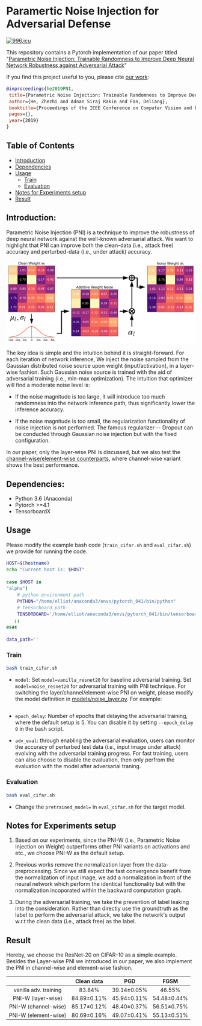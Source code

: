 # Paramertic Noise Injection for Adversarial Defense

[![996.icu](https://img.shields.io/badge/link-996.icu-red.svg)](https://996.icu)


This repository contains a Pytorch implementation of our paper titled "[Parametric Noise Injection: Trainable Randomness to Improve Deep Neural Network Robustness against Adversarial Attack](./CVPR19_PNI.pdf)"

If you find this project useful to you, please cite [our work](./CVPR19_PNI.pdf):

```bibtex
@inproceedings{he2019PNI,
 title={Parametric Noise Injection: Trainable Randomness to Improve Deep Neural Network Robustness against Adversarial Attack},
 author={He, Zhezhi and Adnan Siraj Rakin and Fan, Deliang},
 booktitle={Proceedings of the IEEE Conference on Computer Vision and Pattern Recognition},
 pages={},
 year={2019}
}
```

## Table of Contents

- [Introduction](#Introduction) 
- [Dependencies](#Dependencies)
- [Usage](#Usage)
    - [Train](#Train)
    - [Evaluation](#Evaluation)
- [Notes for Experiments setup](#Notes-for-Experiments-setup )
- [Result](#Result)



## Introduction:
Parametric Noise Injection (PNI) is a technique to improve the robustness of deep neural network against the well-known adversarial attack. We want to highlight that PNI can improve both the clean-data (i.e., attack free) accuracy and perturbed-data (i.e., under attack) accuracy.


<!-- <object data="./pics/flowchart.pdf" type="application/pdf" width="700px" height="700px">
    <embed src="./pics/flowchart.pdf">
        <p>This browser does not support PDFs. Please download the PDF to view it: <a href="./pics/flowchart.pdf">Download PDF</a>.</p>
    </embed>
</object> -->

![image info](./pics/flowchart.png)

The key idea is simple and the intuition behind it is straight-forward. For each iteration of network inference, We inject the noise sampled from the Gaussian distributed noise source upon weight (input/activation), in a layer-wise fashion. Such Gaussian noise source is trained with the aid of adversarial training (i.e., min-max optimization). The intuition that optimizer will find a moderate noise level is:
- If the noise magnitude is too large, it will introduce too much randomness into the network inference path, thus significantly lower the inference accuracy.

- If the noise magnitude is too small, the regularization functionality of noise injection is not performed. The famous regularizer -- Dropout can be conducted through Gaussian noise injection but with the fixed configuration.

In our paper, only the layer-wise PNI is discussed, but we also test the [channel-wise/element-wise counterparts](#Result), where channel-wise variant shows the best performance.


## Dependencies:
  
  
* Python 3.6 (Anaconda)
* Pytorch >=4.1
* TensorboardX 
  
<!-- ## Set up A Conda python Environment
Anaconda allows you to have different environments installed on your computer to access different versions of `python` and different libraries. Sometimes, the conflict of library versions may causes errors and packages not working. -->

<!-- Use class="notice" for blue notes, class="warning" for red warnings, and class="success" for green notes.

<div class="Notice">
You must replace `meowmeowmeow` with your personal API key.
</div> -->
  
  
## Usage
Please modify the example bash code (`train_cifar.sh` and `eval_cifar.sh`) we provide for running the code.

```bash
HOST=$(hostname)
echo "Current host is: $HOST"

case $HOST in
"alpha")
    # python environment path
    PYTHON="/home/elliot/anaconda3/envs/pytorch_041/bin/python" 
    # tensorboard path
    TENSORBOARD='/home/elliot/anaconda3/envs/pytorch_041/bin/tensorboard'
   ;;
esac

data_path=''
```

### Train
```bash
bash train_cifar.sh
```
- `model`: Set `model=vanilla_resnet20` for baseline adversarial training. Set `model=noise_resnet20` for adversarial training with PNI technique. For switching the layer/channel/element-wise PNI on weight, please modify the model definition in [models/noise_layer.py](). For example:
    ```
    ```


- `epoch_delay`: Number of epochs that delaying the adversarial training, where the default setup is 5. You can disable it by setting `--epoch_delay 0` in the bash script.

- `adv_eval`: through enabling the adversarial evaluation, users can monitor the accuracy of perturbed test data (i.e., input image under attack) evolving with the adversarial training progress. For fast training, users can also choose to disable the evaluation, then only perfrom the evaluation with the model after adversarial traning.

### Evaluation
```bash
bash eval_cifar.sh
```
-  Change the `pretrained_model=` in `eval_cifar.sh` for the target model.

## Notes for Experiments setup

1. Based on our experiments, since the PNI-W (i.e., Parametric Noise Injection on Weight) outperforms other PNI variants on activations and etc., we choose PNI-W as the default setup.

2. Previous works remove the normalization layer from the data-preprocessing. Since we still expect the fast convergence benefit from the normalization of input image, we add a normalization in front of the neural network which perform the identical functionality but with the normalization incoporated within the backward computation graph.

3. During the adversarial training, we take the prevention of label leaking into the consideration. Rather than directly use the groundtruth as the label to perform the adversarial attack, we take the network's output w.r.t the clean data (i.e., attack free) as the label.


## Result
Hereby, we choose the ResNet-20 on CIFAR-10 as a simple example. Besides the Layer-wise PNI we introduced in our paper, we also implement the PNI in channel-wise and element-wise fashion. 

|      | Clean data | PGD | FGSM |
|:----:|:---------:|:---------:|:---------:|
| vanilla adv. training |83.84%|39.14$\pm$0.05%|46.55%|    
| PNI-W (layer-wise) |84.89$\pm$0.11%|45.94$\pm$0.11%|54.48$\pm$0.44%| 
| PNI-W (channel-wise) |85.17$\pm$0.12%|48.40$\pm$0.37%|56.51$\pm$0.75%| 
| PNI-W (element-wise) |80.69$\pm$0.16%|49.07$\pm$0.41%|55.13$\pm$0.51%|   


